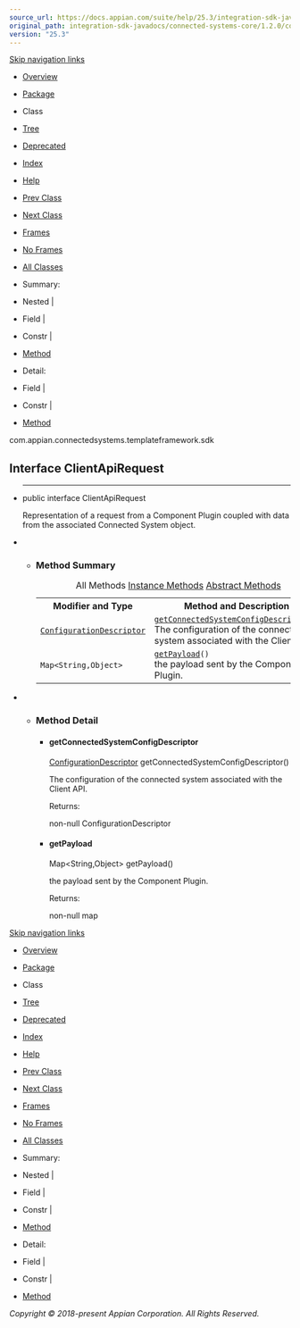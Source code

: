 ```yaml
---
source_url: https://docs.appian.com/suite/help/25.3/integration-sdk-javadocs/connected-systems-core/1.2.0/com/appian/connectedsystems/templateframework/sdk/ClientApiRequest.html
original_path: integration-sdk-javadocs/connected-systems-core/1.2.0/com/appian/connectedsystems/templateframework/sdk/ClientApiRequest.html
version: "25.3"
---
```


[Skip navigation links](#skip.navbar.top "Skip navigation links")

-   [Overview](../../../../../overview-summary.html)
-   [Package](package-summary.html)
-   Class
-   [Tree](package-tree.html)
-   [Deprecated](../../../../../deprecated-list.html)
-   [Index](../../../../../index-all.html)
-   [Help](../../../../../help-doc.html)

-   [Prev Class](../../../../../com/appian/connectedsystems/templateframework/sdk/ClientApi.html "interface in com.appian.connectedsystems.templateframework.sdk")
-   [Next Class](../../../../../com/appian/connectedsystems/templateframework/sdk/ClientApiResponse.html "class in com.appian.connectedsystems.templateframework.sdk")

-   [Frames](../../../../../index.html?com/appian/connectedsystems/templateframework/sdk/ClientApiRequest.html)
-   [No Frames](ClientApiRequest.html)

-   [All Classes](../../../../../allclasses-noframe.html)

-   Summary: 
-   Nested | 
-   Field | 
-   Constr | 
-   [Method](#method.summary)

-   Detail: 
-   Field | 
-   Constr | 
-   [Method](#method.detail)

com.appian.connectedsystems.templateframework.sdk

## Interface ClientApiRequest

-   * * *

    public interface ClientApiRequest

    Representation of a request from a Component Plugin coupled with data from the associated Connected System object.

-   -   ### Method Summary

        <table class="memberSummary" border="0" cellpadding="3" cellspacing="0" summary="Method Summary table, listing methods, and an explanation"><caption><span id="t0" class="activeTableTab"><span>All Methods</span><span class="tabEnd">&nbsp;</span></span><span id="t2" class="tableTab"><span><a href="javascript:show(2);">Instance Methods</a></span><span class="tabEnd">&nbsp;</span></span><span id="t3" class="tableTab"><span><a href="javascript:show(4);">Abstract Methods</a></span><span class="tabEnd">&nbsp;</span></span></caption><tbody><tr><th class="colFirst" scope="col">Modifier and Type</th><th class="colLast" scope="col">Method and Description</th></tr><tr id="i0" class="altColor"><td class="colFirst"><code><a href="../../../../../com/appian/connectedsystems/templateframework/sdk/configuration/ConfigurationDescriptor.html" title="class in com.appian.connectedsystems.templateframework.sdk.configuration">ConfigurationDescriptor</a></code></td><td class="colLast"><code><span class="memberNameLink"><a href="../../../../../com/appian/connectedsystems/templateframework/sdk/ClientApiRequest.html#getConnectedSystemConfigDescriptor--">getConnectedSystemConfigDescriptor</a></span>()</code><div class="block">The configuration of the connected system associated with the Client API.</div></td></tr><tr id="i1" class="rowColor"><td class="colFirst"><code>Map&lt;String,Object&gt;</code></td><td class="colLast"><code><span class="memberNameLink"><a href="../../../../../com/appian/connectedsystems/templateframework/sdk/ClientApiRequest.html#getPayload--">getPayload</a></span>()</code><div class="block">the payload sent by the Component Plugin.</div></td></tr></tbody></table>

-   -   ### Method Detail

        -   #### getConnectedSystemConfigDescriptor

            [ConfigurationDescriptor](../../../../../com/appian/connectedsystems/templateframework/sdk/configuration/ConfigurationDescriptor.html "class in com.appian.connectedsystems.templateframework.sdk.configuration") getConnectedSystemConfigDescriptor()

            The configuration of the connected system associated with the Client API.

            Returns:

            non-null ConfigurationDescriptor

        -   #### getPayload

            Map<String,Object> getPayload()

            the payload sent by the Component Plugin.

            Returns:

            non-null map

[Skip navigation links](#skip.navbar.bottom "Skip navigation links")

-   [Overview](../../../../../overview-summary.html)
-   [Package](package-summary.html)
-   Class
-   [Tree](package-tree.html)
-   [Deprecated](../../../../../deprecated-list.html)
-   [Index](../../../../../index-all.html)
-   [Help](../../../../../help-doc.html)

-   [Prev Class](../../../../../com/appian/connectedsystems/templateframework/sdk/ClientApi.html "interface in com.appian.connectedsystems.templateframework.sdk")
-   [Next Class](../../../../../com/appian/connectedsystems/templateframework/sdk/ClientApiResponse.html "class in com.appian.connectedsystems.templateframework.sdk")

-   [Frames](../../../../../index.html?com/appian/connectedsystems/templateframework/sdk/ClientApiRequest.html)
-   [No Frames](ClientApiRequest.html)

-   [All Classes](../../../../../allclasses-noframe.html)

-   Summary: 
-   Nested | 
-   Field | 
-   Constr | 
-   [Method](#method.summary)

-   Detail: 
-   Field | 
-   Constr | 
-   [Method](#method.detail)

_Copyright © 2018-present Appian Corporation. All Rights Reserved._